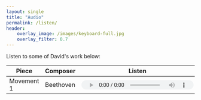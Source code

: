```yaml
---
layout: single 
title: "Audio"
permalink: /listen/
header:
    overlay_image: /images/keyboard-full.jpg
    overlay_filter: 0.7
---
```





Listen to some of David's work below: 

| Piece | Composer | Listen |
|---|---|---|
| Movement 1 | Beethoven | <audio controls style="height:25px;"><source src="/assets/audio/david-wasser-beethoven-movement1.mp3" type="audio/mpeg"></audio> |


